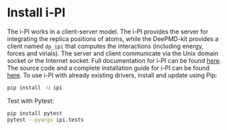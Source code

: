 # Install i-PI

The i-PI works in a client-server model. The i-PI provides the server for integrating the replica positions of atoms, while the DeePMD-kit provides a client named `dp_ipi` that computes the interactions (including energy, forces and virials). The server and client communicate via the Unix domain socket or the Internet socket. Full documentation for i-PI can be found [here](http://ipi-code.org/). The source code and a complete installation guide for i-PI can be found [here](https://github.com/i-pi/i-pi).
To use i-PI with already existing drivers, install and update using Pip:

```bash
pip install -U ipi
```

Test with Pytest:

```bash
pip install pytest
pytest --pyargs ipi.tests
```
